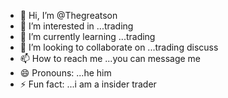 - 👋 Hi, I’m @Thegreatson
- 👀 I’m interested in ...trading
- 🌱 I’m currently learning ...trading
- 💞️ I’m looking to collaborate on ...trading discuss
- 📫 How to reach me ...you can message me
- 😄 Pronouns: ...he him
- ⚡ Fun fact: ...i am a insider trader

<!---
Thegreatson/Thegreatson is a ✨ special ✨ repository because its `README.md` (this file) appears on your GitHub profile.
You can click the Preview link to take a look at your changes.
--->
